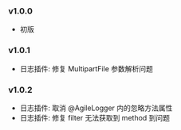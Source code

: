 ### v1.0.0
- 初版 
### v1.0.1
- 日志插件: 修复 MultipartFile 参数解析问题
### v1.0.2
- 日志插件: 取消 @AgileLogger 内的忽略方法属性
- 日志插件: 修复 filter 无法获取到 method 到问题